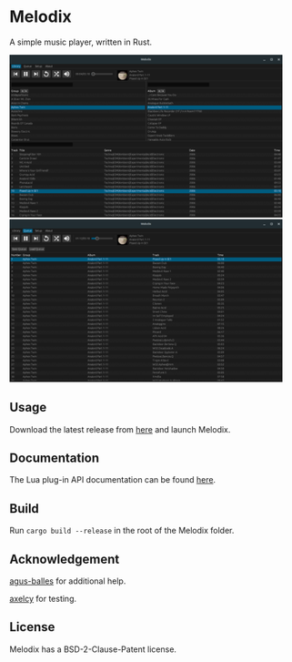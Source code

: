 # Melodix
A simple music player, written in Rust.

<p float="left">
  <img src="data/screen-library.png" width="480">
  <img src="data/screen-queue.png"   width="480">
</p>

## Usage
Download the latest release from [here](https://github.com/luxreduxdelux/melodix/releases) and launch Melodix.

## Documentation
The Lua plug-in API documentation can be found [here](TO-DO).

## Build
Run `cargo build --release` in the root of the Melodix folder.

## Acknowledgement
[agus-balles](https://github.com/agus-balles) for additional help.

[axelcy](https://github.com/axelcy) for testing.

## License
Melodix has a BSD-2-Clause-Patent license.
